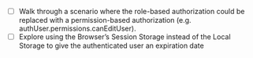 - [ ] Walk through a scenario where the role-based authorization could be replaced with a permission-based authorization (e.g. authUser.permissions.canEditUser).
- [ ] Explore using the Browser’s Session Storage instead of the Local Storage to give the authenticated user an expiration date

